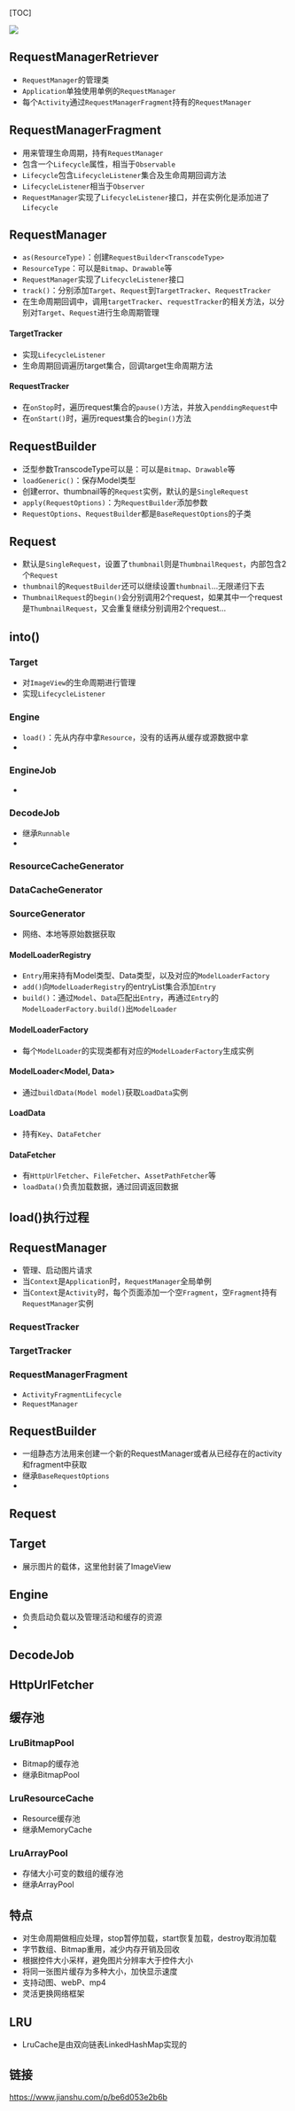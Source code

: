 [TOC]

![](https://raw.githubusercontent.com/gxd523/PictureBed/master/glide_architecture.png)

## RequestManagerRetriever
* `RequestManager`的管理类
* `Application`单独使用单例的`RequestManager`
* 每个`Activity`通过`RequestManagerFragment`持有的`RequestManager`

## RequestManagerFragment
* 用来管理生命周期，持有`RequestManager`
* 包含一个`Lifecycle`属性，相当于`Observable`
* `Lifecycle`包含`LifecycleListener`集合及生命周期回调方法
* `LifecycleListener`相当于`Observer`
* `RequestManager`实现了`LifecycleListener`接口，并在实例化是添加进了`Lifecycle`

## RequestManager
* `as(ResourceType)`：创建`RequestBuilder<TranscodeType>`
* `ResourceType`：可以是`Bitmap`、`Drawable`等
* `RequestManager`实现了`LifecycleListener`接口
* `track()`：分别添加`Target`、`Request`到`TargetTracker`、`RequestTracker`
* 在生命周期回调中，调用`targetTracker`、`requestTracker`的相关方法，以分别对`Target`、`Request`进行生命周期管理

#### TargetTracker
* 实现`LifecycleListener`
* 生命周期回调遍历target集合，回调target生命周期方法

#### RequestTracker
* 在`onStop`时，遍历request集合的`pause()`方法，并放入`penddingRequest`中
* 在`onStart()`时，遍历request集合的`begin()`方法

## RequestBuilder
* 泛型参数TranscodeType可以是：可以是`Bitmap`、`Drawable`等
* `loadGeneric()`：保存Model类型
* 创建error、thumbnail等的`Request`实例，默认的是`SingleRequest`
* `apply(RequestOptions)`：为`RequestBuilder`添加参数
* `RequestOptions`、`RequestBuilder`都是`BaseRequestOptions`的子类

## Request
* 默认是`SingleRequest`，设置了`thumbnail`则是`ThumbnailRequest`，内部包含2个`Request`
* `thumbnail`的`RequestBuilder`还可以继续设置`thumbnail`...无限递归下去
* `ThumbnailRequest`的`begin()`会分别调用2个request，如果其中一个request是`ThumbnailRequest`，又会重复继续分别调用2个request...

## into()
### Target
* 对`ImageView`的生命周期进行管理
* 实现`LifecycleListener`

### Engine
* `load()`：先从内存中拿`Resource`，没有的话再从缓存或源数据中拿
* 

### EngineJob
* 

### DecodeJob
* 继承`Runnable`
* 

### ResourceCacheGenerator
### DataCacheGenerator
### SourceGenerator
* 网络、本地等原始数据获取

#### ModelLoaderRegistry
* `Entry`用来持有Model类型、Data类型，以及对应的`ModelLoaderFactory`
* `add()`向`ModelLoaderRegistry`的entryList集合添加`Entry`
* `build()`：通过`Model`、`Data`匹配出`Entry`，再通过`Entry`的`ModelLoaderFactory.build()`出`ModelLoader`

#### ModelLoaderFactory
* 每个`ModelLoader`的实现类都有对应的`ModelLoaderFactory`生成实例

#### ModelLoader<Model, Data>
* 通过`buildData(Model model)`获取`LoadData`实例

#### LoadData
* 持有`Key`、`DataFetcher`

#### DataFetcher
* 有`HttpUrlFetcher`、`FileFetcher`、`AssetPathFetcher`等
* `loadData()`负责加载数据，通过回调返回数据

## load()执行过程

## RequestManager
* 管理、启动图片请求
* 当`Context`是`Application`时，`RequestManager`全局单例
* 当`Context`是`Activity`时，每个页面添加一个空`Fragment`，空`Fragment`持有`RequestManager`实例

### RequestTracker
### TargetTracker

### RequestManagerFragment
* `ActivityFragmentLifecycle`
* `RequestManager`

## RequestBuilder
* 一组静态方法用来创建一个新的RequestManager或者从已经存在的activity和fragment中获取
* 继承`BaseRequestOptions`
* 

## Request

## Target
* 展示图片的载体，这里他封装了ImageView

## Engine
* 负责启动负载以及管理活动和缓存的资源
* 

## DecodeJob

## HttpUrlFetcher

## 缓存池
### LruBitmapPool
* Bitmap的缓存池
* 继承BitmapPool

### LruResourceCache
* Resource缓存池
* 继承MemoryCache

### LruArrayPool
* 存储大小可变的数组的缓存池
* 继承ArrayPool

## 特点
* 对生命周期做相应处理，stop暂停加载，start恢复加载，destroy取消加载
* 字节数组、Bitmap重用，减少内存开销及回收
* 根据控件大小采样，避免图片分辨率大于控件大小
* 将同一张图片缓存为多种大小，加快显示速度
* 支持动图、webP、mp4
* 灵活更换网络框架


## LRU
* LruCache是由双向链表LinkedHashMap实现的

## 链接
https://www.jianshu.com/p/be6d053e2b6b